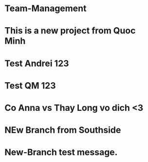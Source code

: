 # Team-Management
# This is a new project from Quoc Minh

# Test Andrei 123
# Test QM 123
# Co Anna vs Thay Long vo dich <3
# NEw Branch from Southside
# New-Branch test message. 